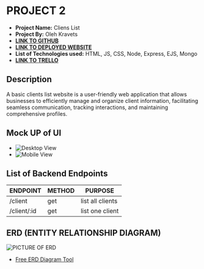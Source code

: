 # PROJECT 2

- **Project Name:** Cliens List
- **Project By:** Oleh Kravets
- [**LINK TO GITHUB**](https://github.com/olehkravets4991/GA-Project2)
- [**LINK TO DEPLOYED WEBSITE**](https://clients-list.onrender.com/)
- **List of Technologies used:** HTML, JS, CSS, Node, Express, EJS, Mongo
- [**LINK TO TRELLO**](https://trello.com/b/hEezDF3j/project2)

## Description

A basic clients list website is a user-friendly web application that allows businesses to efficiently manage and organize client information, facilitating seamless communication, tracking interactions, and maintaining comprehensive profiles.

## Mock UP of UI

- ![Desktop View](http://imgur.com)
- ![Mobile View](http://imgur.com)

## List of Backend Endpoints

| ENDPOINT | METHOD | PURPOSE |
|----------|--------|---------|
| /client | get | list all clients |
|/client/:id | get | list one client|

## ERD (ENTITY RELATIONSHIP DIAGRAM)

![PICTURE OF ERD](http://imgur.com)

- [Free ERD Diagram Tool](https://dbdiagram.io/home)